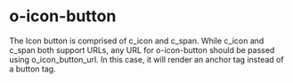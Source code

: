 # o-icon-button

The Icon button is comprised of c_icon and c_span. While c_icon and c_span both support URLs, any URL for o-icon-button should be passed using o_icon_button_url. In this case, it will render an anchor tag instead of a button tag.
